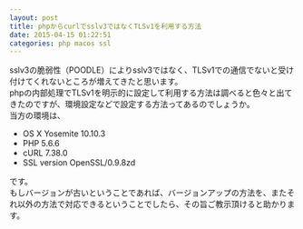 ```yaml
---
layout: post
title: phpからcurlでsslv3ではなくTLSv1を利用する方法
date: 2015-04-15 01:22:51
categories: php macos ssl
---
```

<p>sslv3の脆弱性（POODLE）によりsslv3ではなく、TLSv1での通信でないと受け付けてくれないところが増えてきたと思います。<br>
phpの内部処理でTLSv1を明示的に設定して利用する方法は調べると色々と出てきたのですが、環境設定などで設定する方法ってあるのでしょうか。<br>
当方の環境は、</p>

<ul>
<li>OS X Yosemite 10.10.3</li>
<li>PHP 5.6.6</li>
<li>cURL 7.38.0</li>
<li>SSL version OpenSSL/0.9.8zd</li>
</ul>

<p>です。<br>
もしバージョンが古いということであれば、バージョンアップの方法を、またそれ以外の方法で対応できるということでしたら、その旨ご教示頂けると助かります。</p>
